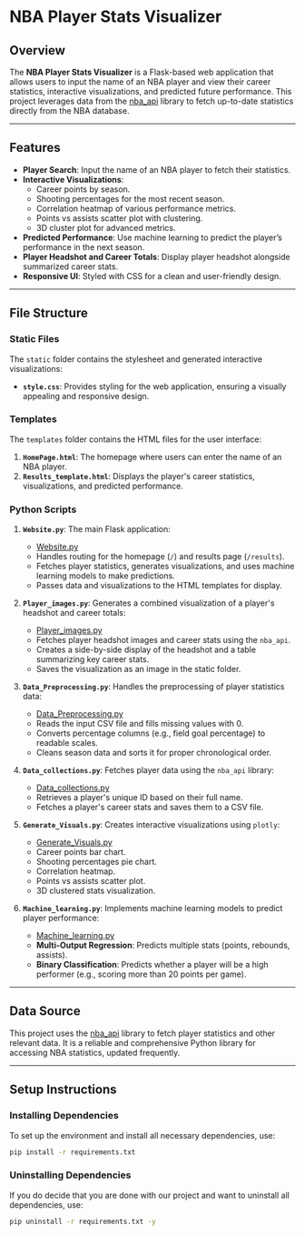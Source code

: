# NBA Player Stats Visualizer
 
## Overview
The **NBA Player Stats Visualizer** is a Flask-based web application that allows users to input the name of an NBA player and view their career statistics, interactive visualizations, and predicted future performance. This project leverages data from the [nba_api](https://github.com/swar/nba_api) library to fetch up-to-date statistics directly from the NBA database.
 
---
 
## Features
- **Player Search**: Input the name of an NBA player to fetch their statistics.
- **Interactive Visualizations**:
  - Career points by season.
  - Shooting percentages for the most recent season.
  - Correlation heatmap of various performance metrics.
  - Points vs assists scatter plot with clustering.
  - 3D cluster plot for advanced metrics.
- **Predicted Performance**: Use machine learning to predict the player’s performance in the next season.
- **Player Headshot and Career Totals**: Display player headshot alongside summarized career stats.
- **Responsive UI**: Styled with CSS for a clean and user-friendly design.
 
---
 
## File Structure
### Static Files
The `static` folder contains the stylesheet and generated interactive visualizations:
- **`style.css`**: Provides styling for the web application, ensuring a visually appealing and responsive design.
 
### Templates
The `templates` folder contains the HTML files for the user interface:
1. **`HomePage.html`**: The homepage where users can enter the name of an NBA player.
2. **`Results_template.html`**: Displays the player's career statistics, visualizations, and predicted performance.
 
### Python Scripts
1. **`Website.py`**: The main Flask application:
   - [Website.py](https://github.com/WilliamWuisantono/FinalProjectPython2024/blob/main/Website.py)
   - Handles routing for the homepage (`/`) and results page (`/results`).
   - Fetches player statistics, generates visualizations, and uses machine learning models to make predictions.
   - Passes data and visualizations to the HTML templates for display.
 
2. **`Player_images.py`**: Generates a combined visualization of a player's headshot and career totals:
   - [Player_images.py](https://github.com/WilliamWuisantono/FinalProjectPython2024/blob/main/player_images.py)
   - Fetches player headshot images and career stats using the `nba_api`.
   - Creates a side-by-side display of the headshot and a table summarizing key career stats.
   - Saves the visualization as an image in the static folder.
 
3. **`Data_Preprocessing.py`**: Handles the preprocessing of player statistics data:
   - [Data_Preprocessing.py](https://github.com/WilliamWuisantono/FinalProjectPython2024/blob/main/Data_Preprocessing.py)
   - Reads the input CSV file and fills missing values with 0.
   - Converts percentage columns (e.g., field goal percentage) to readable scales.
   - Cleans season data and sorts it for proper chronological order.
 
4. **`Data_collections.py`**: Fetches player data using the `nba_api` library:
   - [Data_collections.py](https://github.com/WilliamWuisantono/FinalProjectPython2024/blob/main/Data_collections.py)
   - Retrieves a player's unique ID based on their full name.
   - Fetches a player's career stats and saves them to a CSV file.
 
5. **`Generate_Visuals.py`**: Creates interactive visualizations using `plotly`:
   - [Generate_Visuals.py](https://github.com/WilliamWuisantono/FinalProjectPython2024/blob/main/Generate_visuals.py)
   - Career points bar chart.
   - Shooting percentages pie chart.
   - Correlation heatmap.
   - Points vs assists scatter plot.
   - 3D clustered stats visualization.
 
6. **`Machine_learning.py`**: Implements machine learning models to predict player performance:
   - [Machine_learning.py](https://github.com/WilliamWuisantono/FinalProjectPython2024/blob/main/Machine_learning.py)
   - **Multi-Output Regression**: Predicts multiple stats (points, rebounds, assists).
   - **Binary Classification**: Predicts whether a player will be a high performer (e.g., scoring more than 20 points per game).
 
---
 
## Data Source
This project uses the [nba_api](https://github.com/swar/nba_api) library to fetch player statistics and other relevant data. It is a reliable and comprehensive Python library for accessing NBA statistics, updated frequently.
 
---
 
## Setup Instructions
### Installing Dependencies
To set up the environment and install all necessary dependencies, use:
```bash
pip install -r requirements.txt
```
### Uninstalling Dependencies
If you do decide that you are done with our project and want to uninstall all dependencies, use:
```bash
pip uninstall -r requirements.txt -y
